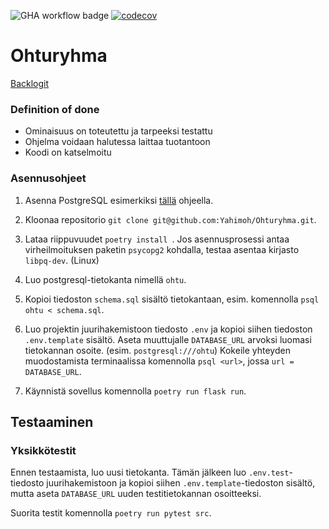 ![GHA workflow badge](https://github.com/Yahimoh/ohtuvarasto/workflows/CI/badge.svg)
[![codecov](https://codecov.io/gh/Yahimoh/Ohturyhma/graph/badge.svg?token=J15WYOCCG8)](https://codecov.io/gh/Yahimoh/Ohturyhma)

# Ohturyhma

[Backlogit](https://helsinkifi-my.sharepoint.com/:x:/g/personal/otpe_ad_helsinki_fi/EQPD5vKTcAJCqVxXUmrJUmQB8VH2PkiYl4GyYAWsyuskJA?e=4%3AqtdKDz&fromShare=true&at=9)


### Definition of done
- Ominaisuus on toteutettu ja tarpeeksi testattu
- Ohjelma voidaan halutessa laittaa tuotantoon
- Koodi on katselmoitu

### Asennusohjeet
1. Asenna PostgreSQL esimerkiksi [tällä](https://www.postgresql.org/download/) ohjeella.
   
2. Kloonaa repositorio
```git clone git@github.com:Yahimoh/Ohturyhma.git```.

4. Lataa riippuvuudet
```poetry install ```. Jos asennusprosessi antaa virheilmoituksen paketin `psycopg2` kohdalla, testaa asentaa kirjasto `libpq-dev`. (Linux)

5. Luo postgresql-tietokanta nimellä `ohtu`.

6. Kopioi tiedoston `schema.sql` sisältö tietokantaan, esim. komennolla `psql ohtu < schema.sql`.

7. Luo projektin juurihakemistoon tiedosto ```.env``` ja kopioi siihen tiedoston ```.env.template``` sisältö. Aseta muuttujalle ```DATABASE_URL``` arvoksi luomasi tietokannan osoite. (esim. `postgresql:///ohtu`) Kokeile yhteyden muodostamista terminaalissa komennolla ```psql <url>```, jossa ```url = DATABASE_URL```.

8. Käynnistä sovellus komennolla 
```poetry run flask run```.

## Testaaminen

### Yksikkötestit
Ennen testaamista, luo uusi tietokanta. Tämän jälkeen luo `.env.test`-tiedosto juurihakemistoon ja kopioi siihen `.env.template`-tiedoston sisältö, mutta aseta `DATABASE_URL` uuden testitietokannan osoitteeksi.

Suorita testit komennolla
```poetry run pytest src```.

